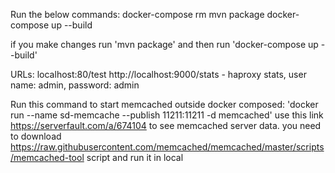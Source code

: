 Run the below commands:
docker-compose rm
mvn package
docker-compose up --build

if you make changes run 'mvn package' and then run 'docker-compose up --build'

URLs:
localhost:80/test
http://localhost:9000/stats - haproxy stats, user name: admin, password: admin

Run this command to start memcached outside docker composed: 'docker run --name sd-memcache --publish 11211:11211  -d memcached'
use this link https://serverfault.com/a/674104 to see memcached server data. you need to download https://raw.githubusercontent.com/memcached/memcached/master/scripts/memcached-tool script and run it in local